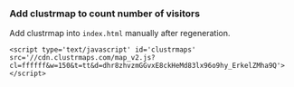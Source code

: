 
### Add clustrmap to count number of visitors
Add clustrmap into `index.html` manually after regeneration.
```
<script type='text/javascript' id='clustrmaps' src='//cdn.clustrmaps.com/map_v2.js?cl=ffffff&w=150&t=tt&d=dhr8zhvzmGGvxE8ckHeMd83lx96o9hy_ErkelZMha9Q'></script>
```